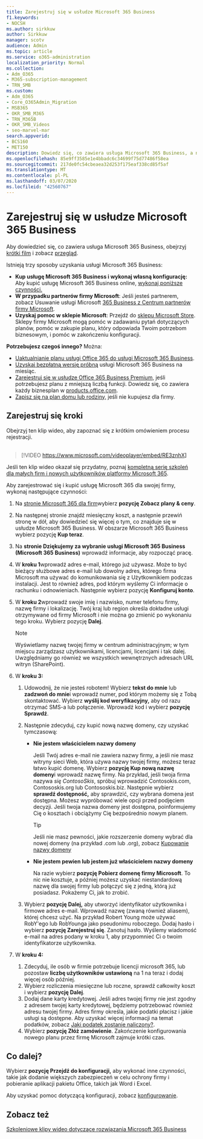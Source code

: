 ```yaml
---
title: Zarejestruj się w usłudze Microsoft 365 Business
f1.keywords:
- NOCSH
ms.author: sirkkuw
author: Sirkkuw
manager: scotv
audience: Admin
ms.topic: article
ms.service: o365-administration
localization_priority: Normal
ms.collection:
- Adm_O365
- M365-subscription-management
- TRN_SMB
ms.custom:
- Adm_O365
- Core_O365Admin_Migration
- MSB365
- OKR_SMB_M365
- TRN_M365B
- OKR_SMB_Videos
- seo-marvel-mar
search.appverid:
- BCS160
- MET150
description: Dowiedz się, co zawiera usługa Microsoft 365 Business, a następnie uzyskaj wskazówki krok po kroku dotyczące rejestracji w usłudze Microsoft 365 Business.
ms.openlocfilehash: 85e9ff3585e1e4bbadc6c34699f75d77486f58ea
ms.sourcegitcommit: 217de0fc54cbeaea32d253f175eaf338cd85f5af
ms.translationtype: MT
ms.contentlocale: pl-PL
ms.lasthandoff: 03/07/2020
ms.locfileid: "42560767"
---
```

# <a name="sign-up-for-microsoft-365-business"></a>Zarejestruj się w usłudze Microsoft 365 Business

Aby dowiedzieć się, co zawiera usługa Microsoft 365 Business, obejrzyj [krótki film](https://go.microsoft.com/fwlink/?linkid=2109651) i zobacz [przegląd](microsoft-365-business-overview.md).

Istnieją trzy sposoby uzyskania usługi Microsoft 365 Business:
- **Kup usługę Microsoft 365 Business i wykonaj własną konfigurację:** Aby kupić usługę Microsoft 365 Business online, [wykonaj poniższe czynności.](#sign-up-steps)
- **W przypadku partnerów firmy Microsoft**: Jeśli jesteś partnerem, zobacz Usuwanie usługi Microsoft [365 Business z Centrum partnerów firmy Microsoft](get-microsoft-365-business.md#get-microsoft-365-business-from-microsoft-partner-center).
- **Uzyskaj pomoc w sklepie Microsoft**: Przejdź do [sklepu Microsoft Store](https://go.microsoft.com/fwlink/?linkid=2109652). Sklepy firmy Microsoft mogą pomóc w zadawaniu pytań dotyczących planów, pomóc w zakupie planu, który odpowiada Twoim potrzebom biznesowym, i pomóc w zakończeniu konfiguracji.

**Potrzebujesz czegoś innego?** Można:
- [Uaktualnianie planu usługi Office 365 do usługi Microsoft 365 Business](migrate-to-microsoft-365-business.md).
- [Uzyskaj bezpłatną wersję próbną](https://go.microsoft.com/fwlink/p/?linkid=2102309) usługi Microsoft 365 Business na miesiąc.
- [Zarejestruj się w usłudze Office 365 Business Premium,](https://go.microsoft.com/fwlink/p/?LinkID=510935) jeśli potrzebujesz planu z mniejszą liczbą funkcji. Dowiedz się, co zawiera każdy biznesplan w [products.office.com](https://go.microsoft.com/fwlink/?linkid=2109397).
- [Zapisz się na plan domu lub rodziny,](https://go.microsoft.com/fwlink/?linkid=2109398) jeśli nie kupujesz dla firmy. 

## <a name="sign-up-steps"></a>Zarejestruj się kroki

Obejrzyj ten klip wideo, aby zapoznać się z krótkim omówieniem procesu rejestracji.<br><br>

> [!VIDEO https://www.microsoft.com/videoplayer/embed/RE3znhX] 

Jeśli ten klip wideo okazał się przydatny, poznaj [kompletną serię szkoleń dla małych firm i nowych użytkowników platformy Microsoft 365](https://support.office.com/article/6ab4bbcd-79cf-4000-a0bd-d42ce4d12816).

Aby zarejestrować się i kupić usługę Microsoft 365 dla swojej firmy, wykonaj następujące czynności:

1. Na [stronie Microsoft 365 dla firm](https://go.microsoft.com/fwlink/?linkid=2109654)wybierz **pozycję Zobacz plany & ceny**. 
2. Na następnej stronie znajdź miesięczny koszt, a następnie przewiń stronę w dół, aby dowiedzieć się więcej o tym, co znajduje się w usłudze Microsoft 365 Business. W obszarze Microsoft 365 Business wybierz pozycję **Kup teraz**.
3. Na **stronie Dziękujemy za wybranie usługi Microsoft 365 Business (Microsoft 365 Business)** wprowadź informacje, aby rozpocząć pracę.
4. W **kroku 1**wprowadź adres e-mail, którego już używasz. Może to być bieżący służbowe adres e-mail lub dowolny adres, którego firma Microsoft ma używać do komunikowania się z Użytkownikiem podczas instalacji. Jest to również adres, pod którym wyślemy Ci informacje o rachunku i odnowieniach. Następnie wybierz pozycję **Konfiguruj konto**.
5. W **kroku 2**wprowadź swoje imię i nazwisko, numer telefonu firmy, nazwę firmy i lokalizację. Twój kraj lub region określa dokładne usługi otrzymywane od firmy Microsoft i nie można go zmienić po wykonaniu tego kroku. Wybierz pozycję **Dalej**.
    > [!NOTE]
    > Wyświetlamy nazwę twojej firmy w centrum administracyjnym; w tym miejscu zarządzasz użytkownikami, licencjami, licencjami i tak dalej. Uwzględniamy go również we wszystkich wewnętrznych adresach URL witryn (SharePoint).
6. W **kroku 3:**

    1. Udowodnij, że nie jesteś robotem! Wybierz **tekst do mnie** lub **zadzwoń do mnie**i wprowadź numer, pod którym możemy się z Tobą skontaktować. Wybierz **wyślij kod weryfikacyjny,** aby od razu otrzymać SMS-a lub połączenie. Wprowadź kod i wybierz **pozycję Sprawdź**.
    2. Następnie zdecyduj, czy kupić nową nazwę domeny, czy uzyskać tymczasową:

        - **Nie jestem właścicielem nazwy domeny** 
        
            Jeśli Twój adres e-mail nie zawiera nazwy firmy, a jeśli nie masz witryny sieci Web, która używa nazwy twojej firmy, możesz teraz łatwo kupić domenę. Wybierz **pozycję Kup nową nazwę domeny**i wprowadź nazwę firmy. Na przykład, jeśli twoja firma nazywa *się ContosoSkis*, spróbuj wprowadzić Contosokis.com, Contososkis.org lub Contososkis.biz. Następnie wybierz **sprawdź dostępność,** aby sprawdzić, czy wybrana domena jest dostępna. Możesz wypróbować wiele opcji przed podjęciem decyzji. Jeśli twoja nazwa domeny jest dostępna, poinformujemy Cię o kosztach i obciążymy Cię bezpośrednio nowym planem. 
       
            > [!TIP]
            > Jeśli nie masz pewności, jakie rozszerzenie domeny wybrać dla nowej domeny (na przykład .com lub .org), zobacz [Kupowanie nazwy domeny](https://go.microsoft.com/fwlink/?linkid=2109700)
        
        - **Nie jestem pewien lub jestem już właścicielem nazwy domeny** 
        
             Na razie wybierz **pozycję Pobierz domenę firmy Microsoft**. To nic nie kosztuje, a później możesz uzyskać niestandardową nazwę dla swojej firmy lub połączyć się z jedną, którą już posiadasz. Pokażemy Ci, jak to zrobić.

    3. Wybierz **pozycję Dalej,** aby utworzyć identyfikator użytkownika i firmowe adres e-mail. Wprowadź nazwę (zwaną również aliasem), której chcesz użyć. Na przykład Robert Young może używać RobY'ego lub RobYounga jako pseudonimu roboczego. Dodaj hasło i wybierz **pozycję Zarejestruj się**. Zanotuj hasło. Wyślemy wiadomość e-mail na adres podany w kroku 1, aby przypomnieć Ci o twoim identyfikatorze użytkownika.
7. W **kroku 4:** 

    1. Zdecyduj, ile osób w firmie potrzebuje licencji microsoft 365, lub pozostaw **liczbę użytkowników ustawioną** na 1 na teraz i dodaj więcej osób później. 
    2. Wybierz rozliczenia miesięczne lub roczne, sprawdź całkowity koszt i wybierz **pozycję Dalej**. 
    3. Dodaj dane karty kredytowej. Jeśli adres twojej firmy nie jest zgodny z adresem twojej karty kredytowej, będziemy potrzebować również adresu twojej firmy. Adres firmy określa, jakie podatki płacisz i jakie usługi są dostępne. Aby uzyskać więcej informacji na temat podatków, zobacz [Jaki podatek zostanie naliczony?](https://go.microsoft.com/fwlink/?linkid=2109701).
    4. Wybierz **pozycję Złóż zamówienie**. Zakończenie konfigurowania nowego planu przez firmę Microsoft zajmuje krótki czas.

## <a name="whats-next"></a>Co dalej?

Wybierz **pozycję Przejdź do konfiguracji,** aby wykonać inne czynności, takie jak dodanie większych zabezpieczeń w celu ochrony firmy i pobieranie aplikacji pakietu Office, takich jak Word i Excel.

Aby uzyskać pomoc dotyczącą konfiguracji, zobacz [konfigurowanie](set-up.md).

## <a name="see-also"></a>Zobacz też

[Szkoleniowe klipy wideo dotyczące rozwiązania Microsoft 365 Business](https://support.office.com/article/6ab4bbcd-79cf-4000-a0bd-d42ce4d12816)
